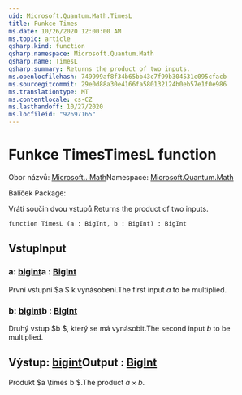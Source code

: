 ```yaml
---
uid: Microsoft.Quantum.Math.TimesL
title: Funkce Times
ms.date: 10/26/2020 12:00:00 AM
ms.topic: article
qsharp.kind: function
qsharp.namespace: Microsoft.Quantum.Math
qsharp.name: TimesL
qsharp.summary: Returns the product of two inputs.
ms.openlocfilehash: 749999af8f34b65bb43c7f99b304531c095cfacb
ms.sourcegitcommit: 29e0d88a30e4166fa580132124b0eb57e1f0e986
ms.translationtype: MT
ms.contentlocale: cs-CZ
ms.lasthandoff: 10/27/2020
ms.locfileid: "92697165"
---
```

# <a name="timesl-function"></a><span data-ttu-id="68d78-102">Funkce Times</span><span class="sxs-lookup"><span data-stu-id="68d78-102">TimesL function</span></span>

<span data-ttu-id="68d78-103">Obor názvů: [Microsoft.. Math](xref:Microsoft.Quantum.Math)</span><span class="sxs-lookup"><span data-stu-id="68d78-103">Namespace: [Microsoft.Quantum.Math](xref:Microsoft.Quantum.Math)</span></span>

<span data-ttu-id="68d78-104">Balíček [](https://nuget.org/packages/)</span><span class="sxs-lookup"><span data-stu-id="68d78-104">Package: [](https://nuget.org/packages/)</span></span>


<span data-ttu-id="68d78-105">Vrátí součin dvou vstupů.</span><span class="sxs-lookup"><span data-stu-id="68d78-105">Returns the product of two inputs.</span></span>

```qsharp
function TimesL (a : BigInt, b : BigInt) : BigInt
```


## <a name="input"></a><span data-ttu-id="68d78-106">Vstup</span><span class="sxs-lookup"><span data-stu-id="68d78-106">Input</span></span>

### <a name="a--bigint"></a><span data-ttu-id="68d78-107">a: [bigint](xref:microsoft.quantum.lang-ref.bigint)</span><span class="sxs-lookup"><span data-stu-id="68d78-107">a : [BigInt](xref:microsoft.quantum.lang-ref.bigint)</span></span>

<span data-ttu-id="68d78-108">První vstupní $a $ k vynásobení.</span><span class="sxs-lookup"><span data-stu-id="68d78-108">The first input $a$ to be multiplied.</span></span>


### <a name="b--bigint"></a><span data-ttu-id="68d78-109">b: [bigint](xref:microsoft.quantum.lang-ref.bigint)</span><span class="sxs-lookup"><span data-stu-id="68d78-109">b : [BigInt](xref:microsoft.quantum.lang-ref.bigint)</span></span>

<span data-ttu-id="68d78-110">Druhý vstup $b $, který se má vynásobit.</span><span class="sxs-lookup"><span data-stu-id="68d78-110">The second input $b$ to be multiplied.</span></span>



## <a name="output--bigint"></a><span data-ttu-id="68d78-111">Výstup: [bigint](xref:microsoft.quantum.lang-ref.bigint)</span><span class="sxs-lookup"><span data-stu-id="68d78-111">Output : [BigInt](xref:microsoft.quantum.lang-ref.bigint)</span></span>

<span data-ttu-id="68d78-112">Produkt $a \times b $.</span><span class="sxs-lookup"><span data-stu-id="68d78-112">The product $a \times b$.</span></span>